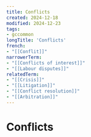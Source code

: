 ```yaml
---
title: Conflicts
created: 2024-12-18
modified: 2024-12-23
tags:
- gccommon
longTitle: 'Conflicts'
french:
- "[[Conflit]]"
narrowerTerm:
- "[[Conflicts of interest]]"
- "[[Labour disputes]]"
relatedTerm:
- "[[Crisis]]"
- "[[Litigation]]"
- "[[Conflict resolution]]"
- "[[Arbitration]]"
---
```

# Conflicts
